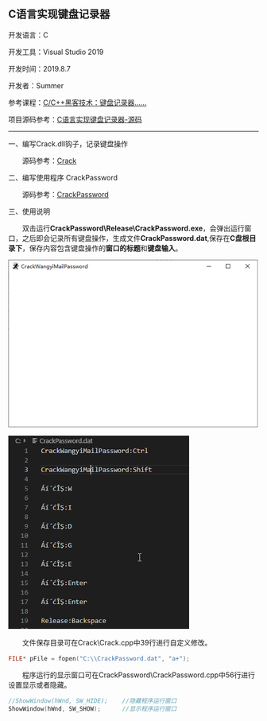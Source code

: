 ## C语言实现键盘记录器
开发语言：C

开发工具：Visual Studio 2019

开发时间：2019.8.7

开发者：Summer

参考课程：[C/C++黑客技术：键盘记录器……](https://www.bilibili.com/video/av56195928?from=search&seid=8623392146810887085)

项目源码参考：[C语言实现键盘记录器-源码](https://github.com/zz2summer/C-CPP-Programs/tree/master/C%E8%AF%AD%E8%A8%80%E5%AE%9E%E7%8E%B0%E9%94%AE%E7%9B%98%E8%AE%B0%E5%BD%95%E5%99%A8)

***

一、编写Crack.dll钩子，记录键盘操作

&emsp;&emsp;源码参考：[Crack](https://github.com/zz2summer/C-CPP-Programs/tree/master/C%E8%AF%AD%E8%A8%80%E5%AE%9E%E7%8E%B0%E9%94%AE%E7%9B%98%E8%AE%B0%E5%BD%95%E5%99%A8/Crack)

二、编写使用程序 CrackPassword

&emsp;&emsp;源码参考：[CrackPassword](https://github.com/zz2summer/C-CPP-Programs/tree/master/C%E8%AF%AD%E8%A8%80%E5%AE%9E%E7%8E%B0%E9%94%AE%E7%9B%98%E8%AE%B0%E5%BD%95%E5%99%A8/CrackPassword)

三、使用说明

&emsp;&emsp;双击运行**CrackPassword\Release\CrackPassword.exe**，会弹出运行窗口，之后即会记录所有键盘操作，生成文件**CrackPassword.dat**,保存在**C盘根目录下**，保存内容包含键盘操作的**窗口的标题**和**键盘输入**。

![Alt](runWidget.png#pic_center)

![Alt](saveFile.png#pic_center)

&emsp;&emsp;文件保存目录可在Crack\Crack.cpp中39行进行自定义修改。
```c
FILE* pFile = fopen("C:\\CrackPassword.dat", "a+");
```

&emsp;&emsp;程序运行的显示窗口可在CrackPassword\CrackPassword.cpp中56行进行设置显示或者隐藏。
```c
//ShowWindow(hWnd, SW_HIDE);	//隐藏程序运行窗口
ShowWindow(hWnd, SW_SHOW);		//显示程序运行窗口
```